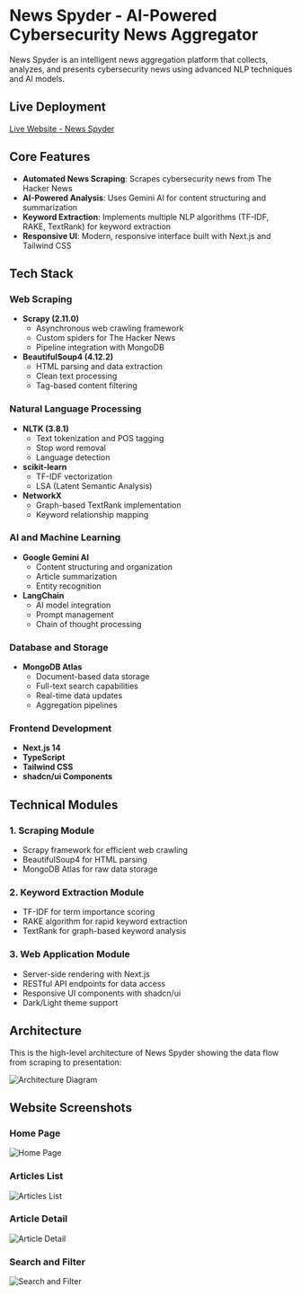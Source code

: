 # News Spyder - AI-Powered Cybersecurity News Aggregator

News Spyder is an intelligent news aggregation platform that collects, analyzes, and presents cybersecurity news using advanced NLP techniques and AI models.

## Live Deployment
[Live Website - News Spyder](https://news-spyder.vercel.app/)

## Core Features

- **Automated News Scraping**: Scrapes cybersecurity news from The Hacker News
- **AI-Powered Analysis**: Uses Gemini AI for content structuring and summarization
- **Keyword Extraction**: Implements multiple NLP algorithms (TF-IDF, RAKE, TextRank) for keyword extraction
- **Responsive UI**: Modern, responsive interface built with Next.js and Tailwind CSS

## Tech Stack

### Web Scraping
- **Scrapy (2.11.0)**
  - Asynchronous web crawling framework
  - Custom spiders for The Hacker News
  - Pipeline integration with MongoDB
- **BeautifulSoup4 (4.12.2)**
  - HTML parsing and data extraction
  - Clean text processing
  - Tag-based content filtering

### Natural Language Processing
- **NLTK (3.8.1)**
  - Text tokenization and POS tagging
  - Stop word removal
  - Language detection
- **scikit-learn**
  - TF-IDF vectorization
  - LSA (Latent Semantic Analysis)
- **NetworkX**
  - Graph-based TextRank implementation
  - Keyword relationship mapping

### AI and Machine Learning
- **Google Gemini AI**
  - Content structuring and organization
  - Article summarization
  - Entity recognition
- **LangChain**
  - AI model integration
  - Prompt management
  - Chain of thought processing

### Database and Storage
- **MongoDB Atlas**
  - Document-based data storage
  - Full-text search capabilities
  - Real-time data updates
  - Aggregation pipelines

### Frontend Development
- **Next.js 14**
- **TypeScript**
- **Tailwind CSS**
- **shadcn/ui Components**

## Technical Modules

### 1. Scraping Module
- Scrapy framework for efficient web crawling
- BeautifulSoup4 for HTML parsing
- MongoDB Atlas for raw data storage

### 2. Keyword Extraction Module
- TF-IDF for term importance scoring
- RAKE algorithm for rapid keyword extraction
- TextRank for graph-based keyword analysis

### 3. Web Application Module
- Server-side rendering with Next.js
- RESTful API endpoints for data access
- Responsive UI components with shadcn/ui
- Dark/Light theme support

## Architecture

This is the high-level architecture of News Spyder showing the data flow from scraping to presentation:

![Architecture Diagram](https://github.com/rakheshkrishna2005/NewsSpyder/public/architecture.png)

## Website Screenshots

### Home Page
![Home Page](https://github.com/rakheshkrishna2005/NewsSpyder/public/1.png)

### Articles List
![Articles List](https://github.com/rakheshkrishna2005/NewsSpyder/public/2.png)

### Article Detail
![Article Detail](https://github.com/rakheshkrishna2005/NewsSpyder/public/3.png)

### Search and Filter
![Search and Filter](https://github.com/rakheshkrishna2005/NewsSpyder/public/4.png)